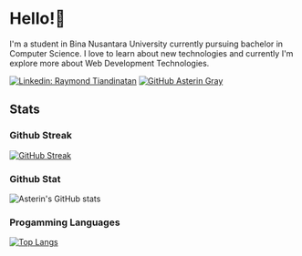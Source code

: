 # Hello!👋 
I'm a student in Bina Nusantara University currently pursuing bachelor in Computer Science. I love to learn about new technologies and currently I'm explore more about Web Development Technologies.

[![Linkedin: Raymond Tiandinatan](https://img.shields.io/badge/-Raymond-blue?style=flat-square&logo=Linkedin&logoColor=white&link=https://www.linkedin.com/in/raymond-tiandinatan/)](https://www.linkedin.com/in/raymond-tiandinatan/)
[![GitHub Asterin Gray](https://img.shields.io/github/followers/asteringray?label=follow&style=social)](https://github.com/asteringray)

## Stats

### Github Streak

[![GitHub Streak](https://github-readme-streak-stats.herokuapp.com/?user=asteringray&theme=dark)](https://git.io/streak-stats)

### Github Stat

![Asterin's GitHub stats](https://github-readme-stats.vercel.app/api?username=asteringray&show_icons=true&theme=tokyonight)

### Progamming Languages

[![Top Langs](https://github-readme-stats.vercel.app/api/top-langs/?username=asteringray&layout=compact&hide=php,blade&theme=tokyonight)](https://github.com/asteringray/github-readme-stats)
